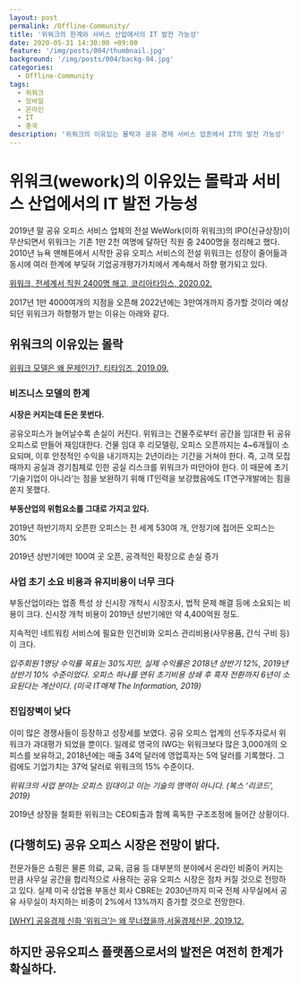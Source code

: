 ```yaml
---
layout: post
permalink: /Offline-Community/
title: '위워크의 한계와 서비스 산업에서의 IT 발전 가능성'
date: 2020-05-31 14:30:00 +09:00
feature: '/img/posts/004/thumbnail.jpg'
background: '/img/posts/004/backg-04.jpg'
categories:
  - Offline-Community
tags:
  - 위워크
  - 모바일
  - 온라인
  - IT
  - 중국
description: '위워크의 이유있는 몰락과 공유 경제 서비스 업종에서 IT의 발전 가능성'
---
```




# 위워크(wework)의 이유있는 몰락과 서비스 산업에서의 IT 발전 가능성





2019년 말 공유 오피스 서비스 업체의 전설 WeWork(이하 위워크)의 IPO(신규상장)이 무산되면서 위워크는 기존 1만 2천 여명에 달하던 직원 중 2400명을 정리해고 했다. 2010년 뉴욕 맨해튼에서 시작한 공유 오피스 서비스의 전설 위워크는 성장이 줄어듦과 동시에 여러 한계에 부딪혀 기업공개평가가치에서 계속해서 하향 평가되고 있다.

[위워크, 전세계서 직원 2400명 해고, 코리아타임스, 2020.02.](https://m.post.naver.com/viewer/postView.nhn?volumeNo=27483809&memberNo=45952060&searchKeyword=%EC%9C%84%EC%9B%8C%ED%81%AC&searchRank=5, "위워크 구조조정 신문기사")

2017년 1만 4000여개의 지점을 오픈해 2022년에는 3만여개까지 증가할 것이라 예상되던 위워크가 하향평가 받는 이유는 아래와 같다.

## 위워크의 이유있는 몰락

[위워크 모델은 왜 문제인가?, 티타임즈, 2019.09.](https://m.post.naver.com/viewer/postView.nhn?volumeNo=24909868&memberNo=17369166&searchKeyword=%EC%9C%84%EC%9B%8C%ED%81%AC&searchRank=12, "뉴스콘텐츠, 위워크비즈니스모델")

### 비즈니스 모델의 한계

__시장은 커지는데 돈은 못번다.__

공유오피스가 늘어날수록 손실이 커진다. 위워크는 건물주로부터 공간을 임대한 뒤 공유오피스로 만들어 재임대한다. 건물 임대 후 리모델링, 오피스 오픈까지는 4~6개월이 소요되며, 이후 안정적인 수익을 내기까지는 2년이라는 기간을 거쳐야 한다. 즉, 고객 모집 때까지 공실과 경기침체로 인한 공실 리스크를 위워크가 떠안아야 한다. 이 때문에 초기 ‘기술기업이 아니라’는 점을 보완하기 위해 IT인력을 보강했음에도 IT연구개발에는 힘을 쏟지 못했다.

__부동산업의 위험요소를 그대로 가지고 있다.__

2019년 하반기까지 오픈한 오피스는 전 세계 530여 개, 안정기에 접어든 오피스는 30%

2019년 상반기에만 100여 곳 오픈, 공격적인 확장으로 손실 증가

### 사업 초기 소요 비용과 유지비용이 너무 크다

부동산업이라는 업종 특성 상 신시장 개척시 시장조사, 법적 문제 해결 등에 소요되는 비용이 크다. 신시장 개척 비용이 2019년 상반기에만 약 4,400억원 정도.

지속적인 네트워킹 서비스에 필요한 인건비와 오피스 관리비용(사무용품, 간식 구비 등)이 크다.

_입주회원 1명당 수익률 목표는 30%지만, 실제 수익률은 2018년 상반기 12%, 2019년 상반기 10% 수준이었다. 오피스 하나를 연뒤 초기비용 상쇄 후 흑자 전환까지 6년이 소요된다는 계산이다. (미국 IT매체 The Information, 2019)_

### 진입장벽이 낮다

이미 많은 경쟁사들이 등장하고 성장세를 보였다. 공유 오피스 업계의 선두주자로서 위워크가 과대평가 되었을 뿐이다. 일례로 영국의 IWG는 위워크보다 많은 3,000개의 오피스를 보유하고, 2018년에는 매출 34억 달러에 영업흑자는 5억 달러를 기록했다. 그럼에도 기업가치는 37억 달러로 위워크의 15% 수준이다.

_위워크의 사업 분야는 오피스 임대이고 이는 기술의 영역이 아니다. (복스 ‘리코드’, 2019)_

2019년 상장을 철회한 위워크는 CEO퇴출과 함께 혹독한 구조조정에 들어간 상황이다.

## (다행히도) 공유 오피스 시장은 전망이 밝다.

전문가들은 쇼핑은 물론 의료, 교육, 금융 등 대부분의 분야에서 온라인 비중이 커지는 만큼 사무실 공간을 합리적으로 사용하는 공유 오피스 시장은 점차 커질 것으로 전망하고 있다. 실제 미국 상업용 부동산 회사 CBRE는 2030년까지 미국 전체 사무실에서 공유 사무실이 차지하는 비중이 2%에서 13%까지 증가할 것으로 전망한다.

[ [WHY] 공유경제 신화 ‘위워크’는 왜 무너졌을까,서울경제신문, 2019.12.](https://m.post.naver.com/viewer/postView.nhn?volumeNo=27048317&memberNo=22213349&searchKeyword=%EC%9C%84%EC%9B%8C%ED%81%AC&searchRank=9, "뉴스기사링크")

## 하지만 공유오피스 플랫폼으로서의 발전은 여전히 한계가 확실하다.